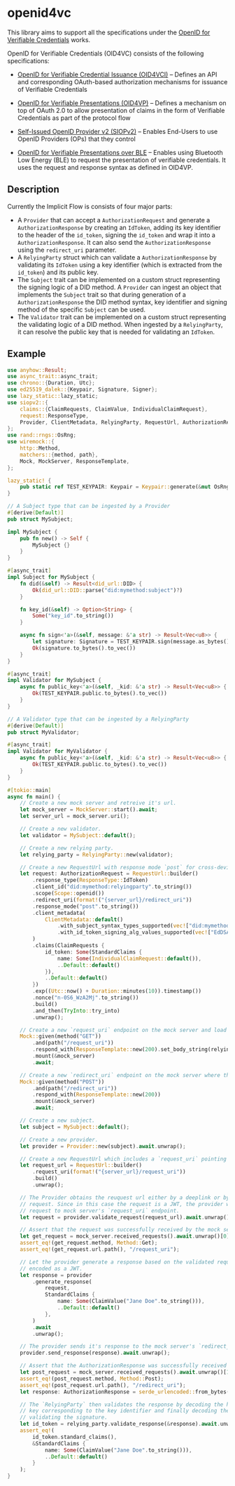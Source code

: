 # openid4vc
This library aims to support all the specifications under the [OpenID for Verifiable Credentials](https://openid.net/openid4vc/)
works.

OpenID for Verifiable Credentials (OID4VC) consists of the following specifications:
* [OpenID for Verifiable Credential Issuance (OID4VCI)](https://openid.bitbucket.io/connect/openid-4-verifiable-credential-issuance-1_0.html) – Defines an API and corresponding OAuth-based authorization mechanisms for issuance of Verifiable Credentials

* [OpenID for Verifiable Presentations (OID4VP)](https://openid.bitbucket.io/connect/openid-4-verifiable-presentations-1_0.html) – Defines a mechanism on top of OAuth 2.0 to allow presentation of claims in the form of Verifiable Credentials as part of the protocol flow

* [Self-Issued OpenID Provider v2 (SIOPv2)](https://openid.bitbucket.io/connect/openid-connect-self-issued-v2-1_0.html) – Enables End-Users to use OpenID Providers (OPs) that they control

* [OpenID for Verifiable Presentations over BLE](https://openid.bitbucket.io/connect/openid-4-verifiable-presentations-over-ble-1_0.html) – Enables using Bluetooth Low Energy (BLE) to request the presentation of verifiable credentials. It uses the request and response syntax as defined in OID4VP. 


## Description

Currently the Implicit Flow is consists of four major parts:

- A `Provider` that can accept a `AuthorizationRequest` and generate a `AuthorizationResponse` by creating an `IdToken`, adding its key identifier to the header of the `id_token`, signing the `id_token` and wrap it into a `AuthorizationResponse`. It can also send the `AuthorizationResponse` using the `redirect_uri` parameter.
- A `RelyingParty` struct which can validate a `AuthorizationResponse` by validating its `IdToken` using a key identifier (which is extracted from the `id_token`) and its public key.
- The `Subject` trait can be implemented on a custom struct representing the signing logic of a DID method. A `Provider` can ingest an object that implements the `Subject` trait so that during generation of a `AuthorizationResponse` the DID method syntax, key identifier and signing method of the specific `Subject` can be used.
- The `Validator` trait can be implemented on a custom struct representing the validating logic of a DID method. When ingested by a `RelyingParty`, it can resolve the public key that is needed for validating an `IdToken`.

## Example

```rust
use anyhow::Result;
use async_trait::async_trait;
use chrono::{Duration, Utc};
use ed25519_dalek::{Keypair, Signature, Signer};
use lazy_static::lazy_static;
use siopv2::{
    claims::{ClaimRequests, ClaimValue, IndividualClaimRequest},
    request::ResponseType,
    Provider, ClientMetadata, RelyingParty, RequestUrl, AuthorizationResponse, Scope, AuthorizationRequest, StandardClaims, Subject, Validator,
};
use rand::rngs::OsRng;
use wiremock::{
    http::Method,
    matchers::{method, path},
    Mock, MockServer, ResponseTemplate,
};

lazy_static! {
    pub static ref TEST_KEYPAIR: Keypair = Keypair::generate(&mut OsRng);
}

// A Subject type that can be ingested by a Provider
#[derive(Default)]
pub struct MySubject;

impl MySubject {
    pub fn new() -> Self {
        MySubject {}
    }
}

#[async_trait]
impl Subject for MySubject {
    fn did(&self) -> Result<did_url::DID> {
        Ok(did_url::DID::parse("did:mymethod:subject")?)
    }

    fn key_id(&self) -> Option<String> {
        Some("key_id".to_string())
    }

    async fn sign<'a>(&self, message: &'a str) -> Result<Vec<u8>> {
        let signature: Signature = TEST_KEYPAIR.sign(message.as_bytes());
        Ok(signature.to_bytes().to_vec())
    }
}

#[async_trait]
impl Validator for MySubject {
    async fn public_key<'a>(&self, _kid: &'a str) -> Result<Vec<u8>> {
        Ok(TEST_KEYPAIR.public.to_bytes().to_vec())
    }
}

// A Validator type that can be ingested by a RelyingParty
#[derive(Default)]
pub struct MyValidator;

#[async_trait]
impl Validator for MyValidator {
    async fn public_key<'a>(&self, _kid: &'a str) -> Result<Vec<u8>> {
        Ok(TEST_KEYPAIR.public.to_bytes().to_vec())
    }
}

#[tokio::main]
async fn main() {
    // Create a new mock server and retreive it's url.
    let mock_server = MockServer::start().await;
    let server_url = mock_server.uri();

    // Create a new validator.
    let validator = MySubject::default();

    // Create a new relying party.
    let relying_party = RelyingParty::new(validator);

    // Create a new RequestUrl with response mode `post` for cross-device communication.
    let request: AuthorizationRequest = RequestUrl::builder()
        .response_type(ResponseType::IdToken)
        .client_id("did:mymethod:relyingparty".to_string())
        .scope(Scope::openid())
        .redirect_uri(format!("{server_url}/redirect_uri"))
        .response_mode("post".to_string())
        .client_metadata(
            ClientMetadata::default()
                .with_subject_syntax_types_supported(vec!["did:mymethod".to_string()])
                .with_id_token_signing_alg_values_supported(vec!["EdDSA".to_string()]),
        )
        .claims(ClaimRequests {
            id_token: Some(StandardClaims {
                name: Some(IndividualClaimRequest::default()),
                ..Default::default()
            }),
            ..Default::default()
        })
        .exp((Utc::now() + Duration::minutes(10)).timestamp())
        .nonce("n-0S6_WzA2Mj".to_string())
        .build()
        .and_then(TryInto::try_into)
        .unwrap();

    // Create a new `request_uri` endpoint on the mock server and load it with the JWT encoded `AuthorizationRequest`.
    Mock::given(method("GET"))
        .and(path("/request_uri"))
        .respond_with(ResponseTemplate::new(200).set_body_string(relying_party.encode(&request).await.unwrap()))
        .mount(&mock_server)
        .await;

    // Create a new `redirect_uri` endpoint on the mock server where the `Provider` will send the `AuthorizationResponse`.
    Mock::given(method("POST"))
        .and(path("/redirect_uri"))
        .respond_with(ResponseTemplate::new(200))
        .mount(&mock_server)
        .await;

    // Create a new subject.
    let subject = MySubject::default();

    // Create a new provider.
    let provider = Provider::new(subject).await.unwrap();

    // Create a new RequestUrl which includes a `request_uri` pointing to the mock server's `request_uri` endpoint.
    let request_url = RequestUrl::builder()
        .request_uri(format!("{server_url}/request_uri"))
        .build()
        .unwrap();

    // The Provider obtains the reuquest url either by a deeplink or by scanning a QR code. It then validates the
    // request. Since in this case the request is a JWT, the provider will fetch the request by sending a GET
    // request to mock server's `request_uri` endpoint.
    let request = provider.validate_request(request_url).await.unwrap();

    // Assert that the request was successfully received by the mock server at the `request_uri` endpoint.
    let get_request = mock_server.received_requests().await.unwrap()[0].clone();
    assert_eq!(get_request.method, Method::Get);
    assert_eq!(get_request.url.path(), "/request_uri");

    // Let the provider generate a response based on the validated request. The response is an `IdToken` which is
    // encoded as a JWT.
    let response = provider
        .generate_response(
            request,
            StandardClaims {
                name: Some(ClaimValue("Jane Doe".to_string())),
                ..Default::default()
            },
        )
        .await
        .unwrap();

    // The provider sends it's response to the mock server's `redirect_uri` endpoint.
    provider.send_response(response).await.unwrap();

    // Assert that the AuthorizationResponse was successfully received by the mock server at the expected endpoint.
    let post_request = mock_server.received_requests().await.unwrap()[1].clone();
    assert_eq!(post_request.method, Method::Post);
    assert_eq!(post_request.url.path(), "/redirect_uri");
    let response: AuthorizationResponse = serde_urlencoded::from_bytes(post_request.body.as_slice()).unwrap();

    // The `RelyingParty` then validates the response by decoding the header of the id_token, by fetching the public
    // key corresponding to the key identifier and finally decoding the id_token using the public key and by
    // validating the signature.
    let id_token = relying_party.validate_response(&response).await.unwrap();
    assert_eq!(
        id_token.standard_claims(),
        &StandardClaims {
            name: Some(ClaimValue("Jane Doe".to_string())),
            ..Default::default()
        }
    );
}
```
